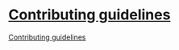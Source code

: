# [Contributing guidelines](https://docs.firefly-iii.org/other-pages/contributing)

[Contributing guidelines](https://docs.firefly-iii.org/other-pages/contributing)

